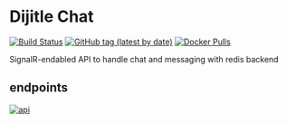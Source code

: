 # Dijitle Chat

[![Build Status](https://drone.dijitle.dev/api/badges/dijitle/chat/status.svg)](https://drone.dijitle.dev/dijitle/chat)
[![GitHub tag (latest by date)](https://img.shields.io/github/v/tag/dijitle/chat?label=release)](https://github.com/dijitle/chat/releases)
[![Docker Pulls](https://img.shields.io/docker/pulls/dijitle/chat)](https://hub.docker.com/r/dijitle/chat)

SignalR-endabled API to handle chat and messaging with redis backend

## endpoints

[![api](https://img.shields.io/badge/API-Link-blue?style=flat)](https://chat.dijitle.com/api)
